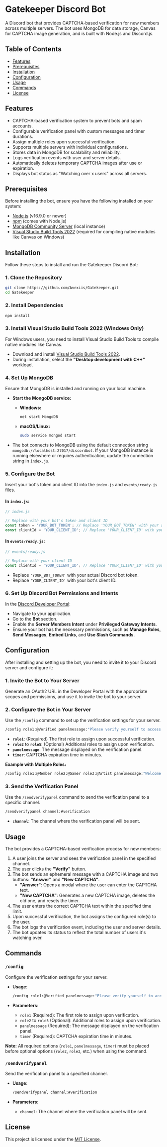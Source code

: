 # Gatekeeper Discord Bot

A Discord bot that provides CAPTCHA-based verification for new members across multiple servers. The bot uses MongoDB for data storage, Canvas for CAPTCHA image generation, and is built with Node.js and Discord.js.

## Table of Contents

- [Features](#features)
- [Prerequisites](#prerequisites)
- [Installation](#installation)
- [Configuration](#configuration)
- [Usage](#usage)
- [Commands](#commands)
- [License](#license)

## Features

- CAPTCHA-based verification system to prevent bots and spam accounts.
- Configurable verification panel with custom messages and timer durations.
- Assign multiple roles upon successful verification.
- Supports multiple servers with individual configurations.
- Stores data in MongoDB for scalability and reliability.
- Logs verification events with user and server details.
- Automatically deletes temporary CAPTCHA images after use or expiration.
- Displays bot status as "Watching over x users" across all servers.

## Prerequisites

Before installing the bot, ensure you have the following installed on your system:

- [Node.js](https://nodejs.org/) (v16.9.0 or newer)
- [npm](https://www.npmjs.com/get-npm) (comes with Node.js)
- [MongoDB Community Server](https://www.mongodb.com/try/download/community) (local instance)
- [Visual Studio Build Tools 2022](https://visualstudio.microsoft.com/downloads/) (required for compiling native modules like Canvas on Windows)

## Installation

Follow these steps to install and run the Gatekeeper Discord Bot:

### 1. Clone the Repository

```bash
git clone https://github.com/Avexiis/Gatekeeper.git
cd Gatekeeper
```

### 2. Install Dependencies

```bash
npm install
```

### 3. Install Visual Studio Build Tools 2022 (Windows Only)

For Windows users, you need to install Visual Studio Build Tools to compile native modules like Canvas.

- Download and install [Visual Studio Build Tools 2022](https://visualstudio.microsoft.com/downloads/).
- During installation, select the **"Desktop development with C++"** workload.

### 4. Set Up MongoDB

Ensure that MongoDB is installed and running on your local machine.

- **Start the MongoDB service:**

  - **Windows:**

    ```bash
    net start MongoDB
    ```

  - **macOS/Linux:**

    ```bash
    sudo service mongod start
    ```

- The bot connects to MongoDB using the default connection string `mongodb://localhost:27017/discordbot`. If your MongoDB instance is running elsewhere or requires authentication, update the connection string in `index.js`.

### 5. Configure the Bot

Insert your bot's token and client ID into the `index.js` and `events/ready.js` files.

#### In `index.js`:

```javascript
// index.js

// Replace with your bot's token and client ID
const token = 'YOUR_BOT_TOKEN'; // Replace 'YOUR_BOT_TOKEN' with your actual bot token
const clientId = 'YOUR_CLIENT_ID'; // Replace 'YOUR_CLIENT_ID' with your actual client ID
```

#### In `events/ready.js`:

```javascript
// events/ready.js

// Replace with your client ID
const clientId = 'YOUR_CLIENT_ID'; // Replace 'YOUR_CLIENT_ID' with your actual client ID
```

- Replace `'YOUR_BOT_TOKEN'` with your actual Discord bot token.
- Replace `'YOUR_CLIENT_ID'` with your bot's client ID.

### 6. Set Up Discord Bot Permissions and Intents

In the [Discord Developer Portal](https://discord.com/developers/applications):

- Navigate to your application.
- Go to the **Bot** section.
- Enable the **Server Members Intent** under **Privileged Gateway Intents**.
- Ensure your bot has the necessary permissions, such as **Manage Roles**, **Send Messages**, **Embed Links**, and **Use Slash Commands**.

## Configuration

After installing and setting up the bot, you need to invite it to your Discord server and configure it:

### 1. Invite the Bot to Your Server

Generate an OAuth2 URL in the Developer Portal with the appropriate scopes and permissions, and use it to invite the bot to your server.

### 2. Configure the Bot in Your Server

Use the `/config` command to set up the verification settings for your server.

```bash
/config role1:@Verified panelmessage:"Please verify yourself to access the server." timer:3
```

- **`role1`**: (Required) The first role to assign upon successful verification.
- **`role2`** to **`role5`**: (Optional) Additional roles to assign upon verification.
- **`panelmessage`**: The message displayed on the verification panel.
- **`timer`**: CAPTCHA expiration time in minutes.

**Example with Multiple Roles:**

```bash
/config role1:@Member role2:@Gamer role3:@Artist panelmessage:"Welcome! Please verify to join the community." timer:5
```

### 3. Send the Verification Panel

Use the `/sendverifypanel` command to send the verification panel to a specific channel.

```bash
/sendverifypanel channel:#verification
```

- **`channel`**: The channel where the verification panel will be sent.

## Usage

The bot provides a CAPTCHA-based verification process for new members:

1. A user joins the server and sees the verification panel in the specified channel.
2. The user clicks the **"Verify"** button.
3. The bot sends an ephemeral message with a CAPTCHA image and two buttons: **"Answer"** and **"New CAPTCHA"**.
   - **"Answer"**: Opens a modal where the user can enter the CAPTCHA text.
   - **"New CAPTCHA"**: Generates a new CAPTCHA image, deletes the old one, and resets the timer.
4. The user enters the correct CAPTCHA text within the specified time limit.
5. Upon successful verification, the bot assigns the configured role(s) to the user.
6. The bot logs the verification event, including the user and server details.
7. The bot updates its status to reflect the total number of users it's watching over.

## Commands

### `/config`

Configure the verification settings for your server.

- **Usage**:

  ```bash
  /config role1:@Verified panelmessage:"Please verify yourself to access the server." timer:3
  ```

- **Parameters**:
  - `role1` (Required): The first role to assign upon verification.
  - `role2` to `role5` (Optional): Additional roles to assign upon verification.
  - `panelmessage` (Required): The message displayed on the verification panel.
  - `timer` (Required): CAPTCHA expiration time in minutes.

**Note:** All required options (`role1`, `panelmessage`, `timer`) must be placed before optional options (`role2`, `role3`, etc.) when using the command.

### `/sendverifypanel`

Send the verification panel to a specified channel.

- **Usage**:

  ```bash
  /sendverifypanel channel:#verification
  ```

- **Parameters**:
  - `channel`: The channel where the verification panel will be sent.

## License

This project is licensed under the [MIT License](LICENSE).
